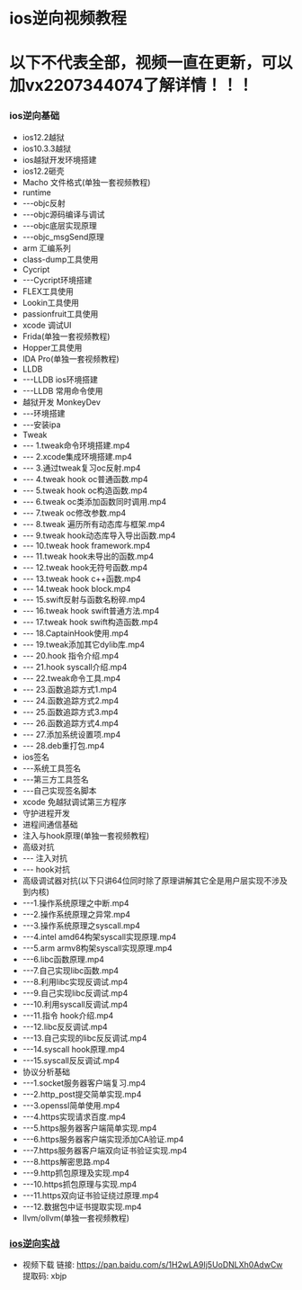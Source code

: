 # ios逆向视频教程
# 以下不代表全部，视频一直在更新，可以加vx2207344074了解详情！！！  
### ios逆向基础
* ios12.2越狱 
* ios10.3.3越狱 
* ios越狱开发环境搭建 
* ios12.2砸壳 
* Macho 文件格式(单独一套视频教程)
* runtime
* ---objc反射
* ---objc源码编译与调试
* ---objc底层实现原理
* ---objc_msgSend原理
* arm 汇编系列
* class-dump工具使用 
* Cycript 
* ---Cycript环境搭建
* FLEX工具使用 
* Lookin工具使用 
* passionfruit工具使用 
* xcode 调试UI
* Frida(单独一套视频教程) 
* Hopper工具使用
* IDA Pro(单独一套视频教程)
* LLDB  
* ---LLDB ios环境搭建
* ---LLDB 常用命令使用
* 越狱开发 MonkeyDev 
* ---环境搭建
* ---安装ipa
* Tweak
* --- 1.tweak命令环境搭建.mp4
* --- 2.xcode集成环境搭建.mp4
* --- 3.通过tweak复习oc反射.mp4
* --- 4.tweak hook oc普通函数.mp4
* --- 5.tweak hook oc构造函数.mp4
* --- 6.tweak oc类添加函数同时调用.mp4
* --- 7.tweak oc修改参数.mp4
* --- 8.tweak 遍历所有动态库与框架.mp4
* --- 9.tweak hook动态库导入导出函数.mp4
* --- 10.tweak hook framework.mp4
* --- 11.tweak hook未导出的函数.mp4
* --- 12.tweak hook无符号函数.mp4
* --- 13.tweak hook c++函数.mp4
* --- 14.tweak hook block.mp4
* --- 15.swift反射与函数名粉碎.mp4
* --- 16.tweak hook swift普通方法.mp4
* --- 17.tweak hook swift构造函数.mp4
* --- 18.CaptainHook使用.mp4
* --- 19.tweak添加其它dylib库.mp4
* --- 20.hook 指令介绍.mp4
* --- 21.hook syscall介绍.mp4
* --- 22.tweak命令工具.mp4
* --- 23.函数追踪方式1.mp4
* --- 24.函数追踪方式2.mp4
* --- 25.函数追踪方式3.mp4
* --- 26.函数追踪方式4.mp4
* --- 27.添加系统设置项.mp4
* --- 28.deb重打包.mp4
* ios签名
* ---系统工具签名
* ---第三方工具签名
* ---自己实现签名脚本
* xcode 免越狱调试第三方程序
* 守护进程开发
* 进程间通信基础
* 注入与hook原理(单独一套视频教程)
* 高级对抗
* --- 注入对抗
* --- hook对抗
* 高级调试器对抗(以下只讲64位同时除了原理讲解其它全是用户层实现不涉及到内核)
* ---1.操作系统原理之中断.mp4
* ---2.操作系统原理之异常.mp4
* ---3.操作系统原理之syscall.mp4
* ---4.intel amd64构架syscall实现原理.mp4
* ---5.arm armv8构架syscall实现原理.mp4
* ---6.libc函数原理.mp4
* ---7.自己实现libc函数.mp4
* ---8.利用libc实现反调试.mp4
* ---9.自己实现libc反调试.mp4
* ---10.利用syscall反调试.mp4
* ---11.指令 hook介绍.mp4
* ---12.libc反反调试.mp4
* ---13.自己实现的libc反反调试.mp4
* ---14.syscall hook原理.mp4
* ---15.syscall反反调试.mp4
* 协议分析基础
* ---1.socket服务器客户端复习.mp4
* ---2.http_post提交简单实现.mp4
* ---3.openssl简单使用.mp4
* ---4.https实现请求百度.mp4
* ---5.https服务器客户端简单实现.mp4
* ---6.https服务器客户端实现添加CA验证.mp4
* ---7.https服务器客户端双向证书验证实现.mp4
* ---8.https解密思路.mp4
* ---9.http抓包原理及实现.mp4
* ---10.https抓包原理与实现.mp4
* ---11.https双向证书验证绕过原理.mp4
* ---12.数据包中证书提取实现.mp4
* llvm/ollvm(单独一套视频教程)
### [ios逆向实战](https://github.com/haidragon/study_frida)
* 视频下载 链接: https://pan.baidu.com/s/1H2wLA9Ij5UoDNLXh0AdwCw 提取码: xbjp


